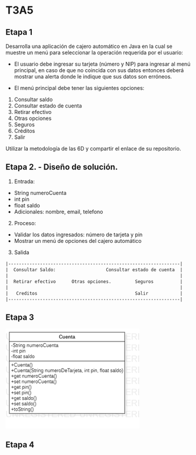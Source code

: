 # T3A5

## Etapa 1 
Desarrolla una aplicación de cajero automático en Java en la cual se muestre un menú para seleccionar la operación requerida por el usuario:
- El usuario debe ingresar su tarjeta (número y NIP) para ingresar al menú principal, en caso de que no coincida con sus datos entonces deberá mostrar una alerta donde le indique que sus datos son erróneos.

- El menú principal debe tener las siguientes opciones:

1. Consultar saldo
2. Consultar estado de cuenta
3. Retirar efectivo
4. Otras opciones
1. Seguros
2. Créditos
3. Salir

Utilizar la metodología de las 6D y compartir el enlace de su repositorio.

## Etapa 2. - Diseño de solución.

1. Entrada:
- String numeroCuenta
- int pin
- float saldo
- Adicionales: nombre, email, telefono

2. Proceso:
- Validar los datos ingresados: número de tarjeta y pin 
- Mostrar un menú de opciones del cajero automático 

3. Salida
~~~
|-----------------------------------------------------------------|
|  Consultar Saldo:                   Consultar estado de cuenta  |   
|                                                                 |          
|  Retirar efectivo      Otras opciones.         Seguros          |
|                                                                 |
|   Creditos                                     Salir            |
|-----------------------------------------------------------------|
~~~

## Etapa 3

![](https://github.com/Luxtred/T3A5/blob/main/Banco.png)

## Etapa 4
